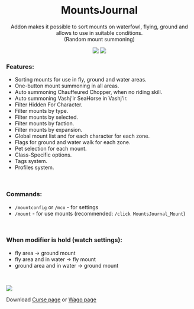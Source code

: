 <div align="center">

# MountsJournal

Addon makes it possible to sort mounts on waterfowl, flying, ground and allows to use in suitable conditions.<br>
(Random mount summoning)

[![](https://github.com/sfmict/mountsjournal/workflows/Build/badge.svg?branch=master)](https://github.com/sfmict/mountsjournal/releases/latest)
[![](http://cf.way2muchnoise.eu/full_293280_downloads.svg)](https://www.curseforge.com/wow/addons/mountsjournal)
</div>

### Features:

* Sorting mounts for use in fly, ground and water areas.
* One-button mount summoning in all areas.
*  Auto summoning Chauffeured Chopper, when no riding skill.
*  Auto summoning Vashj'ir SeaHorse in Vashj'ir.
* Filter Hidden For Character.
* Filter mounts by type.
* Filter mounts by selected.
* Filter mounts by faction.
* Filter mounts by expansion.
* Global mount list and for each character for each zone.
* Flags for ground and water walk for each zone.
* Pet selection for each mount.
* Class-Specific options.
* Tags system.
* Profiles system.
<br>

### Commands:

* `/mountconfig` or `/mco` - for settings
* `/mount` - for use mounts (recommended: `/click MountsJournal_Mount`)
<br>

### When modifier is hold (watch settings):

* fly area -> ground mount
* fly area and in water -> fly mount
* ground area and in water -> ground mount
<br>

![](https://i.imgur.com/LzKpf27.png)

Download [Curse page](https://www.curseforge.com/wow/addons/mountsjournal) or [Wago page](https://addons.wago.io/addons/mountsjournal)
